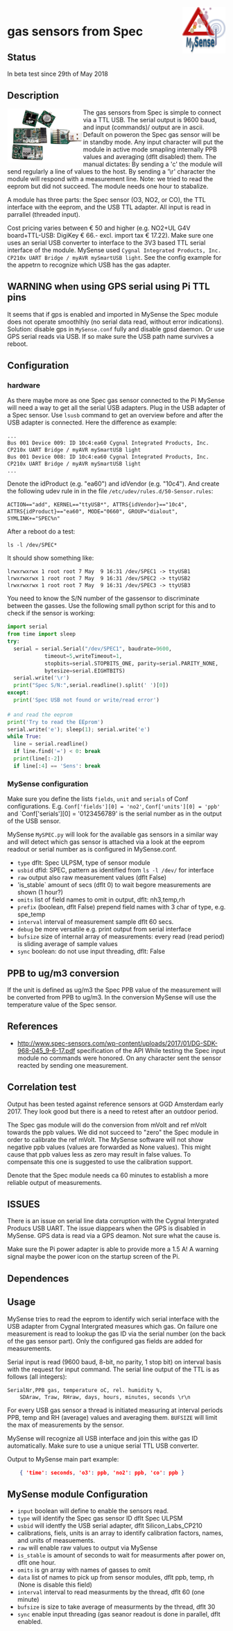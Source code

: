 <img src="images/MySense-logo.png" align=right width=100>

# gas sensors from Spec
## Status
In beta test since 29th of May 2018

## Description
The gas sensors from Spec
<img src="images/spec.png" align=left width=175>
is simple to connect via a TTL USB. The serial output is 9600 baud, and input (commands)/ output are in ascii. Default on poweron the Spec gas sensor will be in standby mode. Any input character will put the module in active mode smapling internally PPB values and averaging (dflt disabled) them. The manual dictates: By sending a 'c' the module will send regularly a line of values to the host. By sending a '\r' character the module will respond with a measurement line. 
Note: we tried to read the eeprom but did not succeed.
The module needs one hour to stabalize.

A module has three parts: the Spec sensor (O3, NO2, or CO), the TTL interface with the eeprom, and the USB TTL adapter. All input is read in parrallel (threaded input).

Cost pricing varies between € 50 and higher (e.g. NO2+UL G4V board+TTL-USB: DigiKey € 66.- excl. import tax € 17.22). Make sure one uses an serial USB converter to interface to the 3V3 based TTL serial interface of the module. MySense used `Cygnal Integrated Products, Inc. CP210x UART Bridge / myAVR mySmartUSB light`. See the config example for the appetrn to recognize which USB has the gas adapter.

## WARNING when using GPS serial using Pi TTL pins
It seems that if gps is enabled and imported in MySense the Spec module does not operate smoothlhly (no serial data read, without error indications). Solution: disable gps in `MySense.conf` fully and disable gpsd daemon.
Or use GPS serial reads via USB. If so make sure the USB path name survives a reboot.

## Configuration
### hardware
As there maybe more as one Spec gas sensor connected to the Pi MySense will need a way to get all the serial USB adapters. Plug in the USB adapter of a Spec sensor. Use `lsusb` command to get an overview before and after the USB adapter is connected. Here the difference as example:
```
...
Bus 001 Device 009: ID 10c4:ea60 Cygnal Integrated Products, Inc. CP210x UART Bridge / myAVR mySmartUSB light
Bus 001 Device 008: ID 10c4:ea60 Cygnal Integrated Products, Inc. CP210x UART Bridge / myAVR mySmartUSB light
...
```
Denote the idProduct (e.g. "ea60") and idVendor (e.g. "10c4"). And create the following udev rule in in the file `/etc/udev/rules.d/50-Sensor.rules`:
```
ACTION=="add", KERNEL=="ttyUSB*", ATTRS{idVendor}=="10c4", ATTRS{idProduct}=="ea60", MODE="0660", GROUP="dialout", SYMLINK+="SPEC%n"
```
After a reboot do a test:
```shell
ls -l /dev/SPEC*
```
It should show something like:
```
lrwxrwxrwx 1 root root 7 May  9 16:31 /dev/SPEC1 -> ttyUSB1
lrwxrwxrwx 1 root root 7 May  9 16:31 /dev/SPEC2 -> ttyUSB2
lrwxrwxrwx 1 root root 7 May  9 16:31 /dev/SPEC3 -> ttyUSB3
```

You need to know the S/N number of the gassensor to discriminate between the gasses.
Use the following small python script for this and to check if the sensor is working:
```python
import serial
from time import sleep
try:
  serial = serial.Serial("/dev/SPEC1", baudrate=9600,
            timeout=5,writeTimeout=1,
            stopbits=serial.STOPBITS_ONE, parity=serial.PARITY_NONE,
            bytesize=serial.EIGHTBITS)
  serial.write('\r')
  print("Spec S/N:",serial.readline().split(' ')[0])
except:
  print('Spec USB not found or write/read error')

# and read the eeprom
print('Try to read the EEprom')
serial.write('e'); sleep(1); serial.write('e')
while True:
  line = serial.readline()
  if line.find('=') < 0: break
  print(line[:-2])
  if line[:4] == 'Sens': break
```

### MySense configuration
Make sure you define the lists `fields`, `unit` and `serials` of Conf configurations.
E.g. `Conf['fields'][0] = 'no2'`, `Conf['units'][0] = 'ppb'` and `Conf['serials'][0] = '0123456789' is the serial number as in the output of the USB sensor.

MySense `MySPEC.py` will look for the available gas sensors in a similar way and will detect which gas sensor is attached via a look at the eeprom readout or serial number as is configured in MySense.conf.

* `type` dflt: Spec ULPSM, type of sensor module
* `usbid` dfld: SPEC, pattern as identified from `ls -l /dev/` for interface
* `raw` output also raw measurement values (dflt False)
* 'is_stable` amount of secs (dflt 0) to wait begore measurements are shown (1 hour?)
* `omits` list of field names to omit in output, dflt: nh3,temp,rh
* `prefix` (boolean, dflt False) prepend field names with 3 char of type, e.g. spe_temp
* `interval` interval of measurement sample dflt 60 secs.
* `debug` be more versatile e.g. print output from serial interface
* `bufsize` size of internal array of measurements: every read (read period) is sliding average of sample values 
* `sync` boolean: do not use input threading, dflt: False

## PPB to ug/m3 conversion
If the unit is defined as ug/m3 the Spec PPB value of the measurement will be converted from PPB to ug/m3.
In the conversion MySense will use the temperature value of the Spec sensor.

## References
* http://www.spec-sensors.com/wp-content/uploads/2017/01/DG-SDK-968-045_9-6-17.pdf specification of the API
While testing the Spec input module no commands were honored. On any character sent the sensor reacted by sending one measurement.

## Correlation test
Output has been tested against reference sensors at GGD Amsterdam early 2017. They look good but there is a need to retest after an outdoor period.

The Spec gas module will do the conversion from mVolt and ref mVolt towards the ppb values. We did not succeed to "zero" the Spec module in order to calibrate the ref mVolt. The MySense software will not show negative ppb values (values are forwarded as None values). This might cause that ppb values less as zero may result in false values. To compensate this one is suggested to use the calibration support.

Denote that the Spec module needs ca 60 minutes to establish a more reliable output of measurements.

## ISSUES
There is an issue on serial line data corruption with the Cygnal Intergrated Producs USB UART. The issue diappears when the GPS is disabled in MySense. GPS data is read via a GPS deamon. Not sure what the cause is.

Make sure the Pi power adapter is able to provide more a 1.5 A! A warning signal maybe the power icon on the startup screen of the Pi.

## Dependences

## Usage
MySense tries to read the eeprom to identify wich serial interface with the USB adapter from Cygnal Intergrated measures which gas. On failure one measurement is read to lookup the gas ID via the serial number (on the back of the gas sensor part). Only the configured gas fields are added for measurements.

Serial input is read (9600 baud, 8-bit, no parity, 1 stop bit)  on interval basis with the request for input command. The serial line output of the TTL is as follows (all integers):
```
SerialNr,PPB gas, temperature oC, rel. humidity %,
    SDAraw, Traw, RHraw, days, hours, minutes, seconds \r\n
```
For every USB gas sensor a thread is initiated measuring at interval periods PPB, temp and RH (average) values and averaging them. `BUFSIZE` will limit the max of measurements by the sensor.

MySense will recognize all USB interface and join this withe gas ID automatically. Make sure to use a unique serial TTL USB converter.

Output to MySense main part example:
```json
    { 'time': seconds, 'o3': ppb, 'no2': ppb, 'co': ppb }
```

## MySense module Configuration
* `input` boolean will define to enable the sensors read.
* `type` will identify the Spec gas sensor ID dflt Spec ULPSM
* `usbid` will identfy the USB serial adapter, dflt Silicon_Labs_CP210
* calibrations, fiels, units is an array to identify calibration factors, names, and units of measuements.
* `raw` will enable raw values to output via MySense
* `is_stable` is amount of seconds to wait for measurments after power on, dflt one hour.
* `omits` is gn array with names of gasses to omit
* `data` list of names to pick up from sensor modules, dflt ppb, temp, rh (None is disable this field)
* `interval` interval to read measurments by the thread, dflt 60 (one minute)
* `bufsize` is size to take average of measurments by the thread, dflt 30
* `sync` enable input threading (gas seanor readout is done in parallel, dflt enabled.
